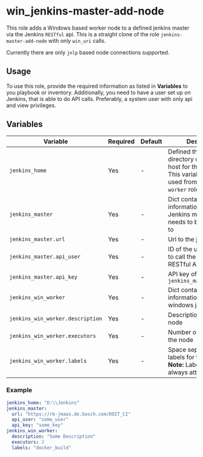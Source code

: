 # win_jenkins-master-add-node

This role adds a Windows based worker node to a defined jenkins master via the Jenkins `RESTful` api. This is a straight clone of the role `jenkins-master-add-node` with only `win_uri` calls.

Currently there are only `jnlp` based node connections supported.

## Usage

To use this role, provide the required information as listed in **Variables** to you playbook or inventory. Additionally, you need to have a user set up on Jenkins, that is able to do API calls. Preferably, a system user with only api and view privileges.

## Variables

Variable | Required | Default | Description
-------- | ---------| ------- | -----------
`jenkins_home` | Yes | - | Defined the home directory on the target host for the jenkins user. This variable might be used from the `jenkins-worker` role
`jenkins_master` | Yes | - | Dict containing all information for the Jenkins master the node needs to be connected to
`jenkins_master.url` | Yes | - | Url to the jenkins master
`jenkins_master.api_user` | Yes | - | ID of the user that is able to call the Jenkins RESTful API
`jenkins_master.api_key` | Yes | - | API key of `jenkins_master.api_user` | Yes | - | Please either use `vars_promt` or `ansible-vault` to provide this key.
`jenkins_win_worker` | Yes | - | Dict containing all information for the new windows jenkins node.
`jenkins_win_worker.description` | Yes | - | Description text for the node
`jenkins_win_worker.executors` | Yes | - | Number of executors on the node
`jenkins_win_worker.labels` | Yes | - | Space separated list of labels for the node. **Note:** Label `Windows` is always attached

### Example

```yml
jenkins_home: "D:\\Jenkins"
jenkins_master:
  url: "https://rb-jmaas.de.bosch.com/DOIT_CI"
  api_user: "some_user"
  api_key: "some_key"
jenkins_win_worker:
  description: "Some Description"
  executors: 2
  labels: "docker_build"
```
